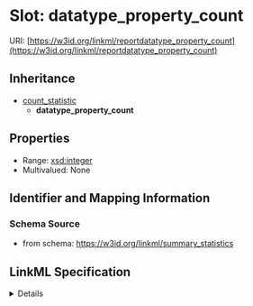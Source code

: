 # Slot: datatype_property_count

URI: [https://w3id.org/linkml/reportdatatype_property_count](https://w3id.org/linkml/reportdatatype_property_count)




## Inheritance

* [count_statistic](count_statistic.md)
    * **datatype_property_count**





## Properties

* Range: [xsd:integer](http://www.w3.org/2001/XMLSchema#integer)
* Multivalued: None







## Identifier and Mapping Information







### Schema Source


* from schema: https://w3id.org/linkml/summary_statistics




## LinkML Specification

<details>
```yaml
name: datatype_property_count
from_schema: https://w3id.org/linkml/summary_statistics
rank: 1000
is_a: count_statistic
alias: datatype_property_count
domain_of:
- SummaryStatisticCollection
slot_group: property_statistic_group
range: integer

```
</details>